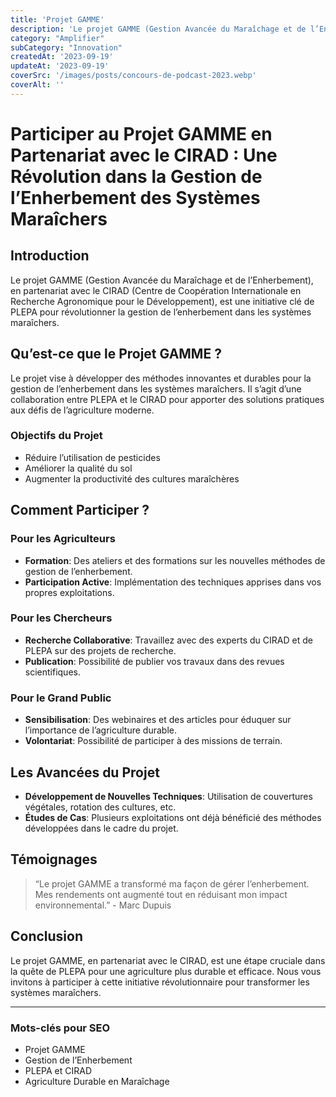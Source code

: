 ```yaml
---
title: 'Projet GAMME'
description: 'Le projet GAMME (Gestion Avancée du Maraîchage et de l’Enherbement), en partenariat avec le CIRAD'
category: "Amplifier"
subCategory: "Innovation"
createdAt: '2023-09-19'
updateAt: '2023-09-19'
coverSrc: '/images/posts/concours-de-podcast-2023.webp'
coverAlt: ''
---
```


# Participer au Projet GAMME en Partenariat avec le CIRAD : Une Révolution dans la Gestion de l’Enherbement des Systèmes Maraîchers

## Introduction

Le projet GAMME (Gestion Avancée du Maraîchage et de l’Enherbement), en partenariat avec le CIRAD (Centre de Coopération Internationale en Recherche Agronomique pour le Développement), est une initiative clé de PLEPA pour révolutionner la gestion de l’enherbement dans les systèmes maraîchers.

## Qu’est-ce que le Projet GAMME ?

Le projet vise à développer des méthodes innovantes et durables pour la gestion de l’enherbement dans les systèmes maraîchers. Il s’agit d’une collaboration entre PLEPA et le CIRAD pour apporter des solutions pratiques aux défis de l’agriculture moderne.

### Objectifs du Projet

- Réduire l’utilisation de pesticides
- Améliorer la qualité du sol
- Augmenter la productivité des cultures maraîchères

## Comment Participer ?

### Pour les Agriculteurs

- **Formation**: Des ateliers et des formations sur les nouvelles méthodes de gestion de l’enherbement.
- **Participation Active**: Implémentation des techniques apprises dans vos propres exploitations.

### Pour les Chercheurs

- **Recherche Collaborative**: Travaillez avec des experts du CIRAD et de PLEPA sur des projets de recherche.
- **Publication**: Possibilité de publier vos travaux dans des revues scientifiques.

### Pour le Grand Public

- **Sensibilisation**: Des webinaires et des articles pour éduquer sur l’importance de l’agriculture durable.
- **Volontariat**: Possibilité de participer à des missions de terrain.

## Les Avancées du Projet

- **Développement de Nouvelles Techniques**: Utilisation de couvertures végétales, rotation des cultures, etc.
- **Études de Cas**: Plusieurs exploitations ont déjà bénéficié des méthodes développées dans le cadre du projet.

## Témoignages

> “Le projet GAMME a transformé ma façon de gérer l’enherbement. Mes rendements ont augmenté tout en réduisant mon impact environnemental.” - Marc Dupuis

## Conclusion

Le projet GAMME, en partenariat avec le CIRAD, est une étape cruciale dans la quête de PLEPA pour une agriculture plus durable et efficace. Nous vous invitons à participer à cette initiative révolutionnaire pour transformer les systèmes maraîchers.

---

### Mots-clés pour SEO

- Projet GAMME
- Gestion de l’Enherbement
- PLEPA et CIRAD
- Agriculture Durable en Maraîchage
